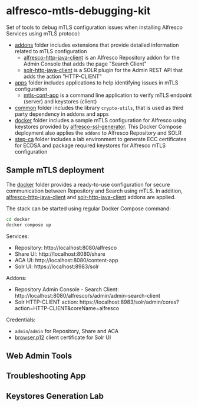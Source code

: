 # alfresco-mtls-debugging-kit

Set of tools to debug mTLS configuration issues when installing Alfresco Services using mTLS protocol:

* [addons](addons) folder includes extensions that provide detailed information related to mTLS configuration
  * [alfresco-http-java-client](addons/alfresco-http-java-client) is an Alfresco Repository addon for the Admin Console that adds the page "Search Client"
  * [solr-http-java-client](addons/solr-http-java-client) is a SOLR plugin for the Admin REST API that adds the action "HTTP-CLIENT"
* [apps](apps) folder includes applications to help identifying issues in mTLS configuration
  * [mtls-conf-app](apps/mtls-conf-app) is a command line application to verify mTLS endpoint (server) and keystores (client)
* [common](common) folder includes the library `crypto-utils`, that is used as third party dependency in addons and apps
* [docker](docker) folder includes a sample mTLS configuration for Alfresco using keystores provided by [alfresco-ssl-generator](https://github.com/alfresco/alfresco-ssl-generator). This Docker Compose deployment also applies the `addons` to Alfresco Repository and SOLR
* [step-ca](step-ca) folder includes a lab environment to generate ECC certificates for ECDSA and package required keystores for Alfresco mTLS configuration

## Sample mTLS deployment

The [docker](docker) folder provides a ready-to-use configuration for secure communication between Repository and Search using mTLS. In addition, [alfresco-http-java-client](addons/alfresco-http-java-client) and [solr-http-java-client](addons/solr-http-java-client) addons are applied.

The stack can be started using regular Docker Compose command:

```bash
cd docker
docker compose up
```

Services:

* Repository: http://localhost:8080/alfresco
* Share UI: http://localhost:8080/share
* ACA UI: http://localhost:8080/content-app
* Solr UI: https://localhost:8983/solr

Addons:

* Repository Admin Console - Search Client: http://localhost:8080/alfresco/s/admin/admin-search-client
* Solr HTTP-CLIENT action: https://localhost:8983/solr/admin/cores?action=HTTP-CLIENT&coreName=alfresco

Credentials:

* `admin`/`admin` for Repository, Share and ACA
* [browser.p12](docker/keystores/client) client certificate for Solr UI


## Web Admin Tools

## Troubleshooting App

## Keystores Generation Lab